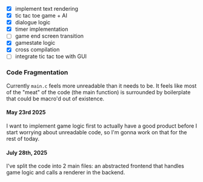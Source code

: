 - [x] implement text rendering
- [x] tic tac toe game + AI 
- [x] dialogue logic
- [x] timer implementation
- [ ] game end screen transition
- [x] gamestate logic
- [x] cross compilation
- [ ] integrate tic tac toe with GUI

### Code Fragmentation
Currently ``main.c`` feels more unreadable than it needs to be. It feels like most of the "meat" of the code (the main function) is surrounded by boilerplate that could be macro'd out of existence.

#### May 23rd 2025
I want to implement game logic first to actually have a good product before I start worrying about unreadable code, so I'm gonna work on that for the rest of today.

#### July 28th, 2025
I've split the code into 2 main files: an abstracted frontend that handles game logic and calls a renderer in the backend. 

